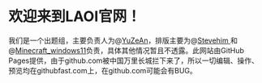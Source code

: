 # 欢迎来到LAOI官网！

我们是一个出题组，主要负责人为@[YuZeAn](https://www.luogu.com.cn/user/736184)，排版主要为@[Stevehim ](https://www.luogu.com.cn/user/759274)和@[Minecraft\_windows11](https://www.luogu.com.cn/user/674471)负责，具体其他情况暂且不透露。此网站由GitHub Pages提供，由于github.com被中国万里长城拦下来了，所以一切编辑、操作、预览均在githubfast.com上，在github.com可能会有BUG。
